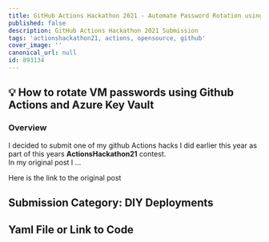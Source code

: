 ```yaml
---
title: GitHub Actions Hackathon 2021 - Automate Password Rotation using Github Actions
published: false
description: GitHub Actions Hackathon 2021 Submission
tags: 'actionshackathon21, actions, opensource, github'
cover_image: ''
canonical_url: null
id: 893134
---
```


## :bulb: How to rotate VM passwords using Github Actions and Azure Key Vault

### Overview

I decided to submit one of my github Actions hacks I did earlier this year as part of this years **ActionsHackathon21** contest.  
In my original post I ...

Here is the link to the original post

## Submission Category: DIY Deployments

## Yaml File or Link to Code


